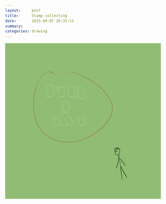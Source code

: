 ```yaml
---
layout:     post
title:      Stamp collecting
date:       2015-09-07 20:35:13
summary:    
categories: drawing
---
```

![Stamp collecting](/images/diary/Stamp-collecting.png "Physics is not.")
